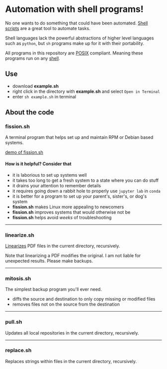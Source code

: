 # Automation with shell programs!

No one wants to do something that could have been automated.
[Shell scripts](https://en.wikipedia.org/wiki/Shell_script) are a great tool to
automate tasks.

Shell languages lack the powerful abstractions of higher level languages such as
`python`, but `sh` programs make up for it with their portability.

All programs in this repository are
[POSIX](https://pubs.opengroup.org/onlinepubs/9699919799/) compliant. Meaning
these programs run on any [shell](https://en.wikipedia.org/wiki/Unix_shell).

## Use

- download __example.sh__
- right click in the directory with __example.sh__ and select `Open in Terminal`
- enter `sh example.sh` in terminal

## About the code

### fission.sh

A terminal program that helps set up and maintain RPM or Debian based systems.

[demo of fission.sh](https://github.com/unalmis/automate/blob/main/demo/fission.webm)

#### How is it helpful? Consider that

- it is laborious to set up systems well
- it takes too long to get a fresh system to a state where you can do stuff
- it drains your attention to remember details
- it requires going down a rabbit hole to properly use `jupyter lab` in `conda`
- it is better for a program to set up your parent's, sister's, or dog's system
- __fission.sh__ makes Linux more appealing to newcomers
- __fission.sh__ improves systems that would otherwise not be
- __fission.sh__ helps avoid _weeks_ of troubleshooting

---

### linearize.sh

[Linearizes](https://qpdf.readthedocs.io/en/stable/cli.html#option-linearize)
PDF files in the current directory, recursively.

Note that linearizing a PDF modifies the original.
I am not liable for unexpected results. Please make backups.

---

### mitosis.sh

The simplest backup program you'll ever need.

- diffs the source and destination to only copy missing or modified files
- removes files not on the source from the destination

---

### pull.sh

Updates all local repositories in the current directory, recursively.

---

### replace.sh

Replaces strings within files in the current directory, recursively.
